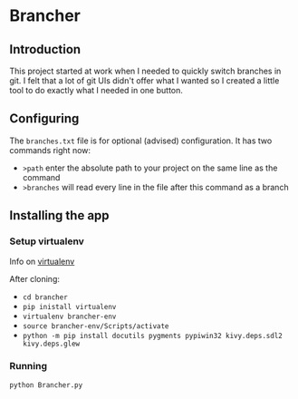 # Brancher

## Introduction

This project started at work when I needed to quickly switch branches in git. I felt that a lot of git UIs didn't offer what I wanted so I created a little tool to do exactly what I needed in one button.

## Configuring

The `branches.txt` file is for optional (advised) configuration. It has two commands right now:
* `>path` enter the absolute path to your project on the same line as the command
* `>branches` will read every line in the file after this command as a branch

## Installing the app

### Setup virtualenv

Info on [virtualenv](https://virtualenv.pypa.io/en/stable/installation/)

After cloning:
* `cd brancher`
* `pip inistall virtualenv`
* `virtualenv brancher-env`
* `source brancher-env/Scripts/activate`
* `python -m pip install docutils pygments pypiwin32 kivy.deps.sdl2 kivy.deps.glew`

### Running

`python Brancher.py`

